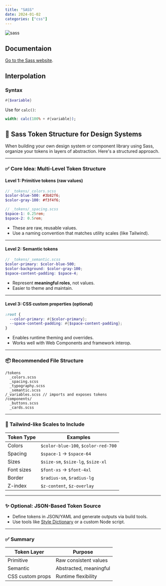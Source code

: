 ```yaml
---
title: "SASS"
date: 2024-01-02
categories: ["css"]
---
```


![sass](https://sass-lang.com/assets/img/logos/logo.svg)


## Documentaion

[Go to the Sass website](https://sass-lang.com/).

## Interpolation

### Syntax

```sass
#{$variable}
```

Use for `calc()`:

```sass
width: calc(100% + #{variable});
```

## 🧱 Sass Token Structure for Design Systems

When building your own design system or component library using Sass, organize your tokens in layers of abstraction. Here's a structured approach.

---

### ✅ Core Idea: Multi-Level Token Structure

#### **Level 1: Primitive tokens (raw values)**

```scss
// _tokens/_colors.scss
$color-blue-500: #3b82f6;
$color-gray-100: #f3f4f6;

// _tokens/_spacing.scss
$space-1: 0.25rem;
$space-2: 0.5rem;
```

* These are raw, reusable values.
* Use a naming convention that matches utility scales (like Tailwind).

---

#### **Level 2: Semantic tokens**

```scss
// _tokens/_semantic.scss
$color-primary: $color-blue-500;
$color-background: $color-gray-100;
$space-content-padding: $space-4;
```

* Represent **meaningful roles**, not values.
* Easier to theme and maintain.

---

#### **Level 3: CSS custom properties (optional)**

```scss
:root {
  --color-primary: #{$color-primary};
  --space-content-padding: #{$space-content-padding};
}
```

* Enables runtime theming and overrides.
* Works well with Web Components and framework interop.

---

### 📦 Recommended File Structure

```
/tokens
  _colors.scss
  _spacing.scss
  _typography.scss
  _semantic.scss
/_variables.scss // imports and exposes tokens
/components/
  _buttons.scss
  _cards.scss
```

---

### 🧠 Tailwind-like Scales to Include

| Token Type | Examples                            |
| ---------- | ----------------------------------- |
| Colors     | `$color-blue-100`, `$color-red-700` |
| Spacing    | `$space-1` → `$space-64`            |
| Sizes      | `$size-sm`, `$size-lg`, `$size-xl`  |
| Font sizes | `$font-xs` → `$font-4xl`            |
| Border     | `$radius-sm`, `$radius-lg`          |
| Z-index    | `$z-content`, `$z-overlay`          |

---

### ✨ Optional: JSON-Based Token Source

* Define tokens in JSON/YAML and generate outputs via build tools.
* Use tools like [Style Dictionary](https://amzn.github.io/style-dictionary/) or a custom Node script.

---

### ✅ Summary

| Token Layer      | Purpose                |
| ---------------- | ---------------------- |
| Primitive        | Raw consistent values  |
| Semantic         | Abstracted, meaningful |
| CSS custom props | Runtime flexibility    |
